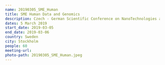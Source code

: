 ```yaml
---
name: 20190305_SME_Human
title: SME Human Data and Genomics
description: Czech - German Scientific Conference on NanoTechnologies and Advanced Materials
dates: 5 March 2019
start_date: 2019-03-05
end_date: 2019-03-06
country: Sweden
city: Stockholm
people: 60
meeting-url: 
photo-path: 20190305_SME_Human.jpeg
---
```


